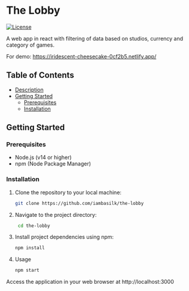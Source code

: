 # The Lobby

[![License](https://img.shields.io/badge/License-MIT-blue.svg)](LICENSE)

A web app in react with filtering of data based on studios, currency and category of games.

For demo: https://iridescent-cheesecake-0cf2b5.netlify.app/

## Table of Contents

- [Description](#description)
- [Getting Started](#getting-started)
  - [Prerequisites](#prerequisites)
  - [Installation](#installation)

## Getting Started

### Prerequisites
- Node.js (v14 or higher)
- npm (Node Package Manager)

### Installation

1. Clone the repository to your local machine:

   ```bash
   git clone https://github.com/iambasilk/the-lobby

   ```

2. Navigate to the project directory:

   ```bash
    cd the-lobby

   ```

3. Install project dependencies using npm:

   ```bash
   npm install

   ```

4. Usage
   ```bash
   npm start

   ```

Access the application in your web browser at http://localhost:3000
